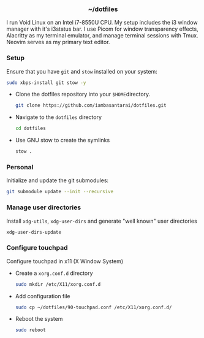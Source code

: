 <h3 align="center">~/dotfiles</h3>

I run Void Linux on an Intel i7-8550U CPU.
My setup includes the i3 window manager with it's i3status bar.
I use Picom for window transparency effects, Alacritty as my terminal emulator, and manage terminal sessions with Tmux.
Neovim serves as my primary text editor.

### Setup

Ensure that you have `git` and `stow` installed on your system:

```bash
sudo xbps-install git stow -y
```

- Clone the dotfiles repository into your `$HOME`directory.

  ```bash
  git clone https://github.com/iambasantarai/dotfiles.git
  ```

- Navigate to the `dotfiles` directory

  ```bash
  cd dotfiles
  ```

- Use GNU stow to create the symlinks
  ```bash
  stow .
  ```

### Personal

Initialize and update the git submodules:

```bash
git submodule update --init --recursive
```

### Manage user directories

Install `xdg-utils`, `xdg-user-dirs` and generate "well known" user directories

```bash
xdg-user-dirs-update
```

### Configure touchpad

Configure touchpad in x11 (X Window System)

- Create a `xorg.conf.d` directory

  ```bash
  sudo mkdir /etc/X11/xorg.conf.d
  ```

- Add configuration file

  ```bash
  sudo cp ~/dotfiles/90-touchpad.conf /etc/X11/xorg.conf.d/
  ```

- Reboot the system
  ```bash
  sudo reboot
  ```
